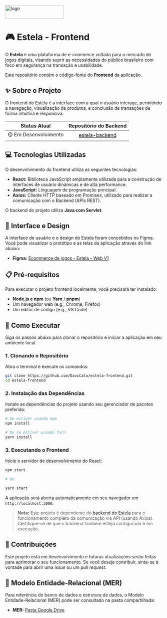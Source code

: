 <img width="187" height="43" alt="logo" src="https://github.com/user-attachments/assets/67dec6da-7341-49e3-9d24-d8129331b9cc" />

# 🎮 Estela - Frontend

O **Estela** é uma plataforma de e-commerce voltada para o mercado de jogos digitais, visando suprir as necessidades do público brasileiro com foco em segurança na transação e usabilidade.

Este repositório contém o código-fonte do **Frontend** da aplicação.

## ✨ Sobre o Projeto

O frontend do Estela é a interface com a qual o usuário interage, permitindo a navegação, visualização de produtos, e conclusão de transações de forma intuitiva e responsiva.

| Status Atual | Repositório do Backend |
| :----------: | :--------------------: |
| 🟡 Em Desenvolvimento | [estela-backend](https://www.google.com/search?q=https://github.com/DaviCalo/estela-backend) |

## 💻 Tecnologias Utilizadas

O desenvolvimento do frontend utiliza as seguintes tecnologias:

  * **React:** Biblioteca JavaScript amplamente utilizada para a construção de interfaces de usuário dinâmicas e de alta performance.
  * **JavaScript:** Linguagem de programação principal.
  * **Axios:** Cliente HTTP baseado em Promises, utilizado para realizar a comunicação com o Backend (APIs REST).

O backend do projeto utiliza **Java com Servlet**.

## 🎨 Interface e Design

A interface de usuário e o design do Estela foram concebidos no Figma. Você pode visualizar o protótipo e as telas da aplicação através do link abaixo:

  * **Figma:** [Ecommerce de jogos - Estela - Web V1](https://www.figma.com/design/1RnkGlxjy5fKEwm4NjWzrn/Ecommerce-de-jogos--Estela----Web-V1?node-id=384-855&t=tzFK48ysvpERirLg-1)

## 📋 Pré-requisitos

Para executar o projeto frontend localmente, você precisará ter instalado:

  * **Node.js e npm** (ou **Yarn** / **pnpm**)
  * Um navegador web (e.g., Chrome, Firefox)
  * Um editor de código (e.g., VS Code)

## 🚀 Como Executar

Siga os passos abaixo para clonar o repositório e iniciar a aplicação em seu ambiente local.

### 1\. Clonando o Repositório

Abra o terminal e execute os comandos:

```bash
git clone https://github.com/DaviCalo/estela-frontend.git
cd estela-frontend
```

### 2\. Instalação das Dependências

Instale as dependências do projeto usando seu gerenciador de pacotes preferido:

```bash
# Se estiver usando npm
npm install

# Ou se estiver usando Yarn
yarn install
```

### 3\. Executando o Frontend

Inicie o servidor de desenvolvimento do React:

```bash
npm start

# Ou

yarn start
```

A aplicação será aberta automaticamente em seu navegador em `http://localhost:3000`.

> **Nota:** Este projeto é dependente do [backend do Estela](https://www.google.com/search?q=https://github.com/DaviCalo/estela-backend) para o funcionamento completo da comunicação via API (usando Axios). Certifique-se de que o backend também esteja configurado e em execução.

## 🤝 Contribuições

Este projeto está em desenvolvimento e futuras atualizações serão feitas para aprimorar o seu funcionamento. Se você deseja contribuir, sinta-se à vontade para abrir uma *issue* ou um *pull request*.

## 📄 Modelo Entidade-Relacional (MER)

Para referência do banco de dados e estrutura de dados, o Modelo Entidade-Relacional (MER) pode ser consultado na pasta compartilhada:

  * **MER:** [Pasta Google Drive](https://drive.google.com/drive/folders/12gjjoFcI_ZeQSz4jaWWYUB2FkQNZXMsA)
